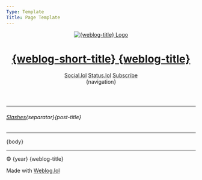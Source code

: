 ```yaml
---
Type: Template
Title: Page Template
---
```


<!DOCTYPE html>
<html lang="en">
  <!-- Page Template -->
  <!-- weblog/templates/page-template.md -->
  <!-- HEAD -->
  <head>
    <meta charset="UTF-8">
    <meta name="viewport" content="width=device-width, initial-scale=1">
    <title>{weblog-title}{separator}{post-title}</title>
    <meta property="og:title" content="{weblog-title}{separator}{post-title}">
    <meta name="description" content="{weblog-description}">
    <meta property="og:description" content="{weblog-description}">
    <meta property="og:type" content="article">
    <meta property="og:url" content="{permalink}">
    <!-- <meta property="og:url" content="{location}"> -->
    <meta property="og:image" content="https://profiles.cache.lol/luxury-format/picture.png">
    <!-- FEDIVERSE CREATOR -->
    <meta name="fediverse:creator" content="@luxury_format@social.lol">
    <!-- FEEDS -->
    <link rel="alternate" type="application/atom+xml" title="{weblog-title} Atom Feed" href="https://luxury-format.weblog.lol/atom.xml">
    <link rel="alternate" type="application/rss+xml" title="{weblog-title} RSS Feed" href="https://luxury-format.weblog.lol/rss.xml">
    <link rel="alternate" type="application/json" title="{weblog-title} JSON Feed" href="https://luxury-format.weblog.lol/feed.json">
    <!-- BLOGROLL -->
    <!-- <link rel="blogroll" type="text/xml" href="/blogroll/opml.xml" title="{weblog-title} blogroll"> -->
    <!-- ICONS -->
    <!-- FAVICON.ICO -->
    <link rel='icon' href='https://luxury-format.omg.lol/favicon.ico'>
    <!-- FAVICON.ICO for older browsers/tools -->
    <link rel="shortcut icon" href="https://luxury-format.omg.lol/favicon.ico">
    <!-- iOS Home‑Screen icon -->
    <link rel="apple-touch-icon" href="https://profiles.cache.lol/luxury-format/picture.png">
    <meta name="apple-mobile-web-app-title" content="LF.">
    <meta name="apple-mobile-web-app-capable" content="yes">
    <!-- Safari pinned tab -->
    <!-- A monochrome SVG icon that adapts to Safari’s toolbar theme
    <link rel="mask-icon" href="https://profiles.cache.lol/luxury-format/picture.png" color="#0062FF"> -->
    <!-- Tile color in Windows/Edge
    <meta name="msapplication-TileColor" content="#F2F2F7">
    <meta name="msapplication-TileImage" content="https://profiles.cache.lol/luxury-format/picture.png"> -->
    <link rel="manifest" href="/site.webmanifest">
    <!-- <meta name="msapplication-TileColor" content="#F2F2F7"> -->
    <!-- COLOR SCHEME: LIGHT DARK -->
    <meta name="color-scheme" content="light dark">
    <!-- THEME COLOR -->
    <meta name="theme-color" content="#F2F2F7" media="(prefers-color-scheme: light)">
    <meta name="theme-color" content="#1C1C1E" media="(prefers-color-scheme: dark)">
    <!-- FONTS: Atkinson Hyperlegible and Source Code Pro -->
    <link rel="preconnect" href="https://fonts.bunny.net" crossorigin="anonymous" referrerpolicy="no-referrer">
    <link rel="stylesheet" href="https://fonts.bunny.net/css?family=atkinson-hyperlegible:400,400i,700,700i%7Csource-code-pro:400,700&display=swap" crossorigin="anonymous" referrerpolicy="no-referrer">
    <!-- Font Awesome Icons -->
    <link rel="preconnect" href="https://cdnjs.cloudflare.com" crossorigin="anonymous" referrerpolicy="no-referrer">
    <link rel="stylesheet" href="https://cdnjs.cloudflare.com/ajax/libs/font-awesome/6.7.2/css/all.min.css" crossorigin="anonymous" referrerpolicy="no-referrer">
    <!-- Highlight -->
    <!-- /style.css -->
    <link rel="stylesheet" href="/style.css">
  </head>
  <!-- BODY -->
  <body>
    <!-- HEADER -->
    <header class="weblog-header">
      <!-- First row: Logo+Title and Social Icons -->
      <div class="header-top-row">
        <div class="logo-title">
          <a href="/home">
            <img src="https://profiles.cache.lol/luxury-format/picture.png" alt="{weblog-title} Logo">
            <h1 class="weblog-title">
              <span class="short">{weblog-short-title}</span>
              <span class="long">{weblog-title}</span>
            </h1>
          </a>
        </div>
        <div class="header-icons">
          <a href="https://social.lol/@luxury_format" aria-label="Social.lol"><i class="fa-brands fa-mastodon"></i><span>Social.lol</span></a>
          <a href="https://luxury-format.status.lol" aria-lanel="Status.lol"><i class="fa-solid fa-face-grin"></i><span>Status.lol</span></a>
          <a href="https://luxury-format.weblog.lol/subscribe" aria-label="Subscribe"><i class="fa-solid fa-rss"></i><span>Subscribe</span></a>
        </div>
      </div>
      <!-- Second row: Navigation Menu -->
      <div class="weblog-navigation">
        {navigation}
      </div>
    </header>
    <!-- MAIN NO TITLE LINK -->
    <main class="no-title-link">
      <div class="page-navigation">
        <hr class="page-navigation-hr-top">
        <h6><a href="/slashes">Slashes</a>{separator}{post-title}</h6>
        <hr class="page-navigation-hr-bottom">
      </div>
      {body}
    </main>
    <!-- FOOTER -->
    <footer>
      <hr>
      <p>&copy; {year} {weblog-title}</p>
      <p class="footer-weblog-p">Made with <a href="https://home.omg.lol/referred-by/luxury-format">Weblog.lol</a></p>
    </footer>
  </body>
</html>
